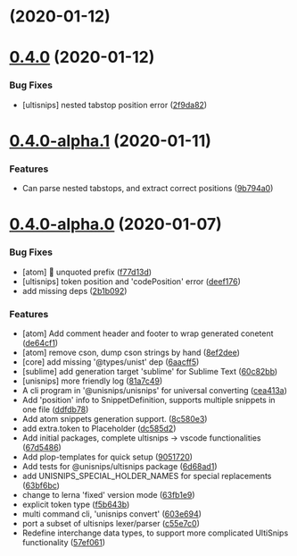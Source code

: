 # [](https://github.com/hikerpig/unisnips/compare/v0.4.0...v) (2020-01-12)



# [0.4.0](https://github.com/hikerpig/unisnips/compare/v0.4.0-alpha.1...v0.4.0) (2020-01-12)


### Bug Fixes

* [ultisnips] nested tabstop position error ([2f9da82](https://github.com/hikerpig/unisnips/commit/2f9da82c5ca7b763dcbc5cd7fe7bb3b63442a190))



# [0.4.0-alpha.1](https://github.com/hikerpig/unisnips/compare/v0.4.0-alpha.0...v0.4.0-alpha.1) (2020-01-11)


### Features

* Can parse nested tabstops, and extract correct positions ([9b794a0](https://github.com/hikerpig/unisnips/commit/9b794a015cbaf6ff5bea905fdd6d7d82c5c10e2e))



# [0.4.0-alpha.0](https://github.com/hikerpig/unisnips/compare/67d548642796a88231b72dc4bcdea25f632e794a...v0.4.0-alpha.0) (2020-01-07)


### Bug Fixes

* [atom] :bug: unquoted prefix ([f77d13d](https://github.com/hikerpig/unisnips/commit/f77d13d6123b8024807ee5ff3216b41121a812b4))
* [ultisnips] token position and 'codePosition' error ([deef176](https://github.com/hikerpig/unisnips/commit/deef176b11055b7bdd1151a616c0c9e86930bc3b))
* add missing deps ([2b1b092](https://github.com/hikerpig/unisnips/commit/2b1b092cde68f5865bd2a4f9b82b61f27031e3b3))


### Features

* [atom] Add comment header and footer to wrap generated conetent ([de64cf1](https://github.com/hikerpig/unisnips/commit/de64cf1702bb6ce750681084bd04556af0ccfe72))
* [atom] remove cson, dump cson strings by hand ([8ef2dee](https://github.com/hikerpig/unisnips/commit/8ef2dee070fee92c1cf609a2b62edd47e225988c))
* [core] add missing '@types/unist' dep ([6aacff5](https://github.com/hikerpig/unisnips/commit/6aacff5e50bac8cb1c0594483a3a3d4bc71299e1))
* [sublime] add generation target 'sublime' for Sublime Text ([60c82bb](https://github.com/hikerpig/unisnips/commit/60c82bb0e084401948122b05a1cb9815da7db5ef))
* [unisnips] more friendly log ([81a7c49](https://github.com/hikerpig/unisnips/commit/81a7c491328c69a71296dacd2a5db7023db33f2e))
* A cli program in '@unisnips/unisnips' for universal converting ([cea413a](https://github.com/hikerpig/unisnips/commit/cea413a585c0da9ed7498f99cf7593883311829e))
* Add 'position' info to SnippetDefinition, supports multiple snippets in one file ([ddfdb78](https://github.com/hikerpig/unisnips/commit/ddfdb78b712e3a419f6a44defe8b58b448aa5d0b))
* Add atom snippets generation support. ([8c580e3](https://github.com/hikerpig/unisnips/commit/8c580e3aa62e1d293af8517e96028e4bf26ed40d))
* add extra.token to Placeholder ([dc585d2](https://github.com/hikerpig/unisnips/commit/dc585d2f7d3d7f612bd9e88966f4cc7f28f8c5db))
* Add initial packages, complete ultisnips -> vscode functionalities ([67d5486](https://github.com/hikerpig/unisnips/commit/67d548642796a88231b72dc4bcdea25f632e794a))
* Add plop-templates for quick setup ([9051720](https://github.com/hikerpig/unisnips/commit/9051720c10e734010775123e291230e38b5fd148))
* Add tests for @unisnips/ultisnips package ([6d68ad1](https://github.com/hikerpig/unisnips/commit/6d68ad1920afb87d51d9226b5b511575889bf7c4))
* add UNISNIPS_SPECIAL_HOLDER_NAMES for special replacements ([63bf6bc](https://github.com/hikerpig/unisnips/commit/63bf6bcf4ada923339cefc096251639dc3f59a8a))
* change to lerna 'fixed' version mode ([63fb1e9](https://github.com/hikerpig/unisnips/commit/63fb1e9f23e57fe0db4d13eca0f3d5788371924f))
* explicit token type ([f5b643b](https://github.com/hikerpig/unisnips/commit/f5b643b924f63ef58f5fe5856cc6d6d22731e7c1))
* multi command cli, 'unisnips convert' ([603e694](https://github.com/hikerpig/unisnips/commit/603e6947928bb6b56c4d4d71b9cdef0942891ae2))
* port a subset of ultisnips lexer/parser ([c55e7c0](https://github.com/hikerpig/unisnips/commit/c55e7c006725a2b90deda5b7b4884464178d3c6a))
* Redefine interchange data types, to support more complicated UltiSnips functionality ([57ef061](https://github.com/hikerpig/unisnips/commit/57ef0615e99cd3fecc5fc58baf63717fd71ab325))



